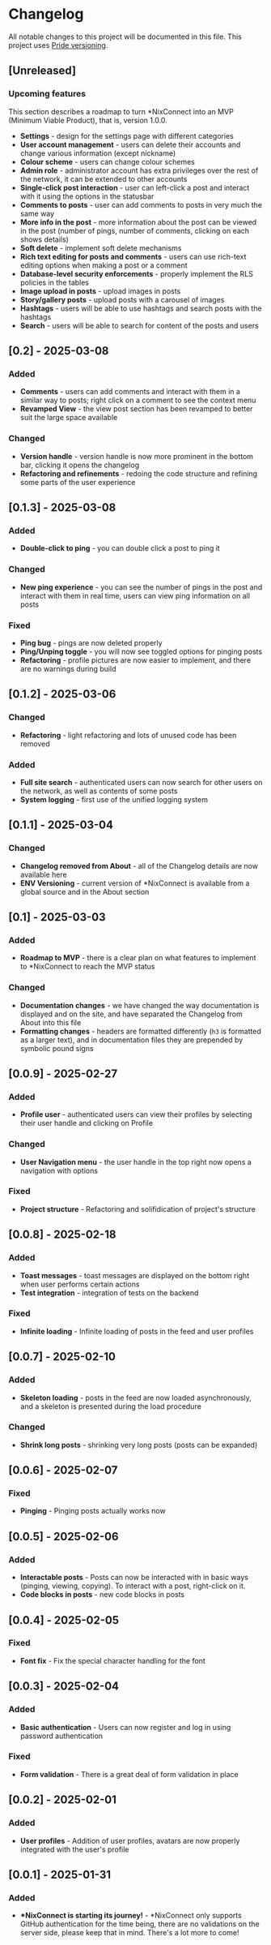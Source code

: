 # Changelog

All notable changes to this project will be documented in this file. This project uses [Pride versioning](https://pridever.org/).

## [Unreleased]

### Upcoming features

This section describes a roadmap to turn \*NixConnect into an MVP (Minimum Viable Product), that is, version 1.0.0.

- **Settings** - design for the settings page with different categories
- **User account management** - users can delete their accounts and change various information (except nickname)
- **Colour scheme** - users can change colour schemes
- **Admin role** - administrator account has extra privileges over the rest of the network, it can be extended to other accounts
- **Single-click post interaction** - user can left-click a post and interact with it using the options in the statusbar
- **Comments to posts** - user can add comments to posts in very much the same way
- **More info in the post** - more information about the post can be viewed in the post (number of pings, number of comments, clicking on each shows details)
- **Soft delete** - implement soft delete mechanisms
- **Rich text editing for posts and comments** - users can use rich-text editing options when making a post or a comment
- **Database-level security enforcements** - properly implement the RLS policies in the tables
- **Image upload in posts** - upload images in posts
- **Story/gallery posts** - upload posts with a carousel of images
- **Hashtags** - users will be able to use hashtags and search posts with the hashtags
- **Search** - users will be able to search for content of the posts and users

## [0.2] - 2025-03-08

### Added

- **Comments** - users can add comments and interact with them in a similar way to posts; right click on a comment to see the context menu
- **Revamped View** - the view post section has been revamped to better suit the large space available

### Changed

- **Version handle** - version handle is now more prominent in the bottom bar, clicking it opens the changelog
- **Refactoring and refinements** - redoing the code structure and refining some parts of the user experience

## [0.1.3] - 2025-03-08

### Added

- **Double-click to ping** - you can double click a post to ping it

### Changed

- **New ping experience** - you can see the number of pings in the post and interact with them in real time, users can view ping information on all posts

### Fixed

- **Ping bug** - pings are now deleted properly
- **Ping/Unping toggle** - you will now see toggled options for pinging posts
- **Refactoring** - profile pictures are now easier to implement, and there are no warnings during build

## [0.1.2] - 2025-03-06

### Changed

- **Refactoring** - light refactoring and lots of unused code has been removed

### Added

- **Full site search** - authenticated users can now search for other users on the network, as well as contents of some posts
- **System logging** - first use of the unified logging system

## [0.1.1] - 2025-03-04

### Changed

- **Changelog removed from About** - all of the Changelog details are now available here
- **ENV Versioning** - current version of \*NixConnect is available from a global source and in the About section

## [0.1] - 2025-03-03

### Added

- **Roadmap to MVP** - there is a clear plan on what features to implement to \*NixConnect to reach the MVP status

### Changed

- **Documentation changes** - we have changed the way documentation is displayed and on the site, and have separated the Changelog from About into this file
- **Formatting changes** - headers are formatted differently (`h3` is formatted as a larger text), and in documentation files they are prepended by symbolic pound signs

## [0.0.9] - 2025-02-27

### Added

- **Profile user** - authenticated users can view their profiles by selecting their user handle and clicking on Profile

### Changed

- **User Navigation menu** - the user handle in the top right now opens a navigation with options

### Fixed

- **Project structure** - Refactoring and solifidication of project's structure

## [0.0.8] - 2025-02-18

### Added

- **Toast messages** - toast messages are displayed on the bottom right when user performs certain actions
- **Test integration** - integration of tests on the backend

### Fixed

- **Infinite loading** - Infinite loading of posts in the feed and user profiles

## [0.0.7] - 2025-02-10

### Added

- **Skeleton loading** - posts in the feed are now loaded asynchronously, and a skeleton is presented during the load procedure

### Changed

- **Shrink long posts** - shrinking very long posts (posts can be expanded)

## [0.0.6] - 2025-02-07

### Fixed

- **Pinging** -
  Pinging posts actually works now

## [0.0.5] - 2025-02-06

### Added

- **Interactable posts** -
  Posts can now be interacted with in basic ways (pinging, viewing, copying). To interact with a post, right-click on it.
- **Code blocks in posts** - new code blocks in posts

## [0.0.4] - 2025-02-05

### Fixed

- **Font fix** -
  Fix the special character handling for the font

## [0.0.3] - 2025-02-04

### Added

- **Basic authentication** -
  Users can now register and log in using password authentication

### Fixed

- **Form validation** - There is a great deal of form validation in place

## [0.0.2] - 2025-02-01

### Added

- **User profiles** -
  Addition of user profiles, avatars are now properly integrated with the user's profile

## [0.0.1] - 2025-01-31

### Added

- **\*NixConnect is starting its journey!** -
  \*NixConnect only supports GitHub authentication for the time being, there are no validations on the server side, please keep that in mind. There's a lot more to come!
